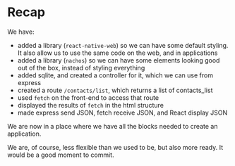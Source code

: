 # Recap

We have:

 - added a library (`react-native-web`) so we can have some default styling. It also allow us to use the same code on the web, and in applications
 - added a library (`nachos`) so we can have some elements looking good out of the box, instead of styling everything
 - added sqlite, and created a controller for it, which we can use from express
 - created a route `/contacts/list`, which returns a list of contacts_list
 - used `fetch` on the front-end to access that route
 - displayed the results of `fetch` in the html structure
 - made express send JSON, fetch receive JSON, and React display JSON

We are now in a place where we have all the blocks needed to create an application.

We are, of course, less flexible than we used to be, but also more ready. It would be a good moment to commit.
